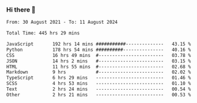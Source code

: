 ### Hi there 👋

<!--
**dominoto/dominoto** is a ✨ _special_ ✨ repository because its `README.md` (this file) appears on your GitHub profile.

Here are some ideas to get you started:

- 🔭 I’m currently working on ...
- 🌱 I’m currently learning ...
- 👯 I’m looking to collaborate on ...
- 🤔 I’m looking for help with ...
- 💬 Ask me about ...
- 📫 How to reach me: ...
- 😄 Pronouns: ...
- ⚡ Fun fact: ...
-->
<!--START_SECTION:waka-->

```txt
From: 30 August 2021 - To: 11 August 2024

Total Time: 445 hrs 29 mins

JavaScript       192 hrs 14 mins ###########--------------   43.15 %
Python           178 hrs 54 mins ##########---------------   40.16 %
CSS              16 hrs 49 mins  #------------------------   03.78 %
JSON             14 hrs 2 mins   #------------------------   03.15 %
HTML             11 hrs 55 mins  #------------------------   02.68 %
Markdown         9 hrs           #------------------------   02.02 %
TypeScript       6 hrs 29 mins   -------------------------   01.46 %
SCSS             4 hrs 53 mins   -------------------------   01.10 %
Text             2 hrs 24 mins   -------------------------   00.54 %
Other            2 hrs 21 mins   -------------------------   00.53 %
```

<!--END_SECTION:waka-->
